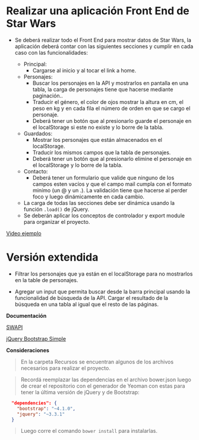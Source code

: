 # Realizar una aplicación Front End de Star Wars

- Se deberá realizar todo el Front End para mostrar datos de Star Wars, la aplicación deberá contar con las siguientes secciones y cumplir en cada caso con las funcionalidades:

   - Principal: 
      - Cargarse al inicio y al tocar el link a home.
   - Personajes: 
      - Buscar los personajes en la API y mostrarlos en pantalla en una tabla, la carga de personajes tiene que hacerse mediante paginación.. 
      - Traducir el género, el color de ojos mostrar la altura en cm, el peso en kg y en cada fila el número de orden en que se cargo el personaje. 
      - Deberá tener un botón que al presionarlo guarde el personaje en el localStorage si este no existe y lo borre de la tabla.      
   - Guardados: 
      - Mostrar los personajes que están almacenados en el localStorage.
      - Traducir los mismos campos que la tabla de personajes.
      - Deberá tener un botón que al presionarlo elimine el personaje en el localStorage y lo borre de la tabla.
   - Contacto:
      - Deberá tener un formulario que valide que ninguno de los campos esten vacíos y que el campo mail cumpla con el formato minímo (un @ y un .). La validación tiene que hacerse al perder foco y luego dinámicamente en cada cambio.
  - La carga de todas las secciones debe ser dinámica usando la función `.load()` de jQuery.
  - Se deberán aplicar los conceptos de controlador y export module para organizar el proyecto.

[Video ejemplo](https://www.useloom.com/share/079626a0720c49f5825e5aadca9adc6a)

# Versión extendida

- Filtrar los personajes que ya están en el localStorage para no mostrarlos en la table de personajes.

- Agregar un input que permita buscar desde la barra principal usando la funcionalidad de búsqueda de la API. Cargar el resultado de la búsqueda en una tabla al igual que el resto de las páginas.

**Documentación**

[SWAPI](https://swapi.co/documentation)

[jQuery Bootstrap Simple](https://github.com/jsadowski/generator-jquery-bootstrap-simple)

**Consideraciones**

> En la carpeta Recursos se encuentran algunos de los archivos necesarios para realizar el proyecto.

> Recordá reemplazar las dependencias en el archivo bower.json luego de crear el repositorio con el generador de Yeoman con estas para tener la última versión de jQuery y de Bootstrap:

```json
  "dependencies": {
    "bootstrap": "~4.1.0",
    "jquery": "~3.3.1"
  }
```

> Luego corre el comando `bower install` para instalarlas.





